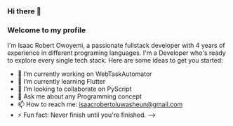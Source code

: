 ### Hi there 👋

### Welcome to my profile

I'm Isaac Robert Owoyemi, a passionate fullstack developer 
with 4 years of experience in different programing languages. 
I'm a Developer who's ready to explore every single tech stack.
Here are some ideas to get you started:

- 🔭 I’m currently working on WebTaskAutomator
- 🌱 I’m currently learning Flutter
- 👯 I’m looking to collaborate on PyScript
- 💬 Ask me about any Programming concept
- 📫 How to reach me: isaacrobertoluwasheun@gmail.com
- ⚡ Fun fact: Never finish until you're finished.
-->
